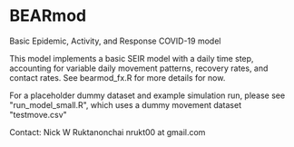 # BEARmod
Basic Epidemic, Activity, and Response COVID-19 model

This model implements a basic SEIR model with a daily time step, accounting for variable daily movement patterns, recovery rates, and contact rates. See bearmod_fx.R for more details for now.

For a placeholder dummy dataset and example simulation run, please see "run_model_small.R", which uses a dummy movement dataset "testmove.csv"

Contact:
Nick W Ruktanonchai
nrukt00 at gmail.com
